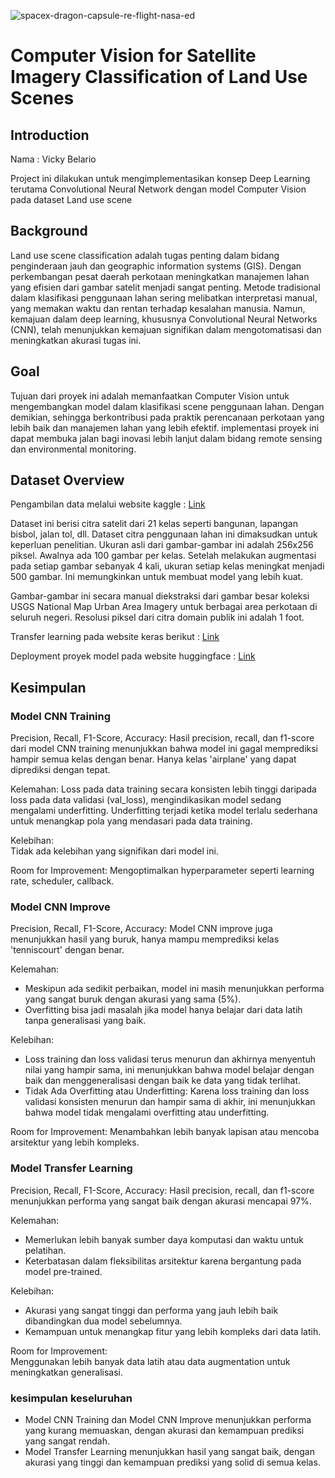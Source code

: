 
![spacex-dragon-capsule-re-flight-nasa-ed](https://github.com/user-attachments/assets/dece24fe-4f58-4ffa-ac74-b657044e78ea)

# Computer Vision for Satellite Imagery Classification of Land Use Scenes

## Introduction

Nama  : Vicky Belario
  
Project ini dilakukan untuk mengimplementasikan konsep Deep Learning terutama Convolutional Neural Network dengan model Computer Vision pada dataset Land use scene

## Background

Land use scene classification adalah tugas penting dalam bidang penginderaan jauh dan geographic information systems (GIS). Dengan perkembangan pesat daerah perkotaan meningkatkan manajemen lahan yang efisien dari gambar satelit menjadi sangat penting. Metode tradisional dalam klasifikasi penggunaan lahan sering melibatkan interpretasi manual, yang memakan waktu dan rentan terhadap kesalahan manusia. Namun, kemajuan dalam deep learning, khususnya Convolutional Neural Networks (CNN), telah menunjukkan kemajuan signifikan dalam mengotomatisasi dan meningkatkan akurasi tugas ini.

## Goal

Tujuan dari proyek ini adalah memanfaatkan Computer Vision untuk mengembangkan model dalam klasifikasi scene penggunaan lahan. Dengan demikian, sehingga berkontribusi pada praktik perencanaan perkotaan yang lebih baik dan manajemen lahan yang lebih efektif. implementasi proyek ini dapat membuka jalan bagi inovasi lebih lanjut dalam bidang remote sensing dan environmental monitoring.

## Dataset Overview
Pengambilan data melalui website kaggle : [Link](https://www.kaggle.com/datasets/apollo2506/landuse-scene-classification/data)

Dataset ini berisi citra satelit dari 21 kelas seperti bangunan, lapangan bisbol, jalan tol, dll. Dataset citra penggunaan lahan ini dimaksudkan untuk keperluan penelitian. Ukuran asli dari gambar-gambar ini adalah 256x256 piksel. Awalnya ada 100 gambar per kelas. Setelah melakukan augmentasi pada setiap gambar sebanyak 4 kali, ukuran setiap kelas meningkat menjadi 500 gambar. Ini memungkinkan untuk membuat model yang lebih kuat.

Gambar-gambar ini secara manual diekstraksi dari gambar besar koleksi USGS National Map Urban Area Imagery untuk berbagai area perkotaan di seluruh negeri. Resolusi piksel dari citra domain publik ini adalah 1 foot.

Transfer learning pada website keras berikut : [Link](https://keras.io/api/applications/densenet/#densenet201-function)

Deployment proyek model pada website huggingface : [Link](https://huggingface.co/spaces/vickybelario/Computer-Vision-for-Satellite-Imagery-Classification-of-Land-Use-Scene)

## Kesimpulan

### Model CNN Training<br>

Precision, Recall, F1-Score, Accuracy:
Hasil precision, recall, dan f1-score dari model CNN training menunjukkan bahwa model ini gagal memprediksi hampir semua kelas dengan benar. Hanya kelas 'airplane' yang dapat diprediksi dengan tepat.

Kelemahan:
Loss pada data training secara konsisten lebih tinggi daripada loss pada data validasi (val_loss), mengindikasikan model sedang mengalami underfitting. Underfitting terjadi ketika model terlalu sederhana untuk menangkap pola yang mendasari pada data training.

Kelebihan:<br>
Tidak ada kelebihan yang signifikan dari model ini.

Room for Improvement:
Mengoptimalkan hyperparameter seperti learning rate, scheduler, callback.

### Model CNN Improve<br>

Precision, Recall, F1-Score, Accuracy:
Model CNN improve juga menunjukkan hasil yang buruk, hanya mampu memprediksi kelas 'tenniscourt' dengan benar.

Kelemahan:
- Meskipun ada sedikit perbaikan, model ini masih menunjukkan performa yang sangat buruk dengan akurasi yang sama (5%).
- Overfitting bisa jadi masalah jika model hanya belajar dari data latih tanpa generalisasi yang baik.

Kelebihan:<br>
- Loss training dan loss validasi terus menurun dan akhirnya menyentuh nilai yang hampir sama, ini menunjukkan bahwa model belajar dengan baik dan menggeneralisasi dengan baik ke data yang tidak terlihat.
- Tidak Ada Overfitting atau Underfitting: Karena loss training dan loss validasi konsisten menurun dan hampir sama di akhir, ini menunjukkan bahwa model tidak mengalami overfitting atau underfitting.

Room for Improvement:
Menambahkan lebih banyak lapisan atau mencoba arsitektur yang lebih kompleks.

### Model Transfer Learning<br>

Precision, Recall, F1-Score, Accuracy:
Hasil precision, recall, dan f1-score menunjukkan performa yang sangat baik dengan akurasi mencapai 97%.

Kelemahan:
- Memerlukan lebih banyak sumber daya komputasi dan waktu untuk pelatihan.
- Keterbatasan dalam fleksibilitas arsitektur karena bergantung pada model pre-trained.

Kelebihan:
- Akurasi yang sangat tinggi dan performa yang jauh lebih baik dibandingkan dua model sebelumnya.
- Kemampuan untuk menangkap fitur yang lebih kompleks dari data latih.

Room for Improvement:<br>
Menggunakan lebih banyak data latih atau data augmentation untuk meningkatkan generalisasi.

### kesimpulan keseluruhan
- Model CNN Training dan Model CNN Improve menunjukkan performa yang kurang memuaskan, dengan akurasi dan kemampuan prediksi yang sangat rendah.
- Model Transfer Learning menunjukkan hasil yang sangat baik, dengan akurasi yang tinggi dan kemampuan prediksi yang solid di semua kelas.
